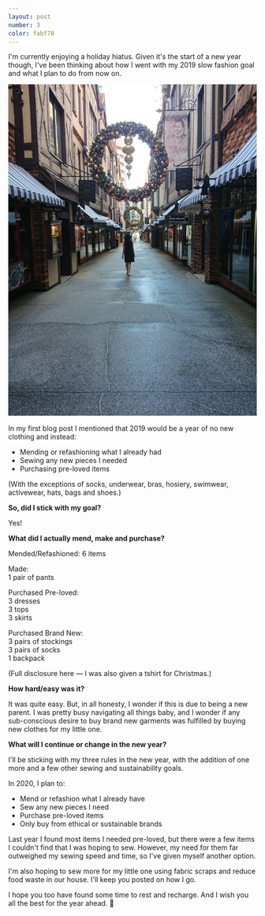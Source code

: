 ```yaml
---
layout: post
number: 3
color: fabf78
---
```

I'm currently enjoying a holiday hiatus. Given it's the start of a new year though, I've been thinking about how I went with my 2019 slow fashion goal and what I plan to do from now on.

![Perth Royal Arcade][photo001]

In my first blog post I mentioned that 2019 would be a year of no new clothing and instead:

- Mending or refashioning what I already had
- Sewing any new pieces I needed
- Purchasing pre-loved items

(With the exceptions of socks, underwear, bras, hosiery, swimwear, activewear, hats, bags and shoes.)

**So, did I stick with my goal?**

Yes!

**What did I actually mend, make and purchase?**

Mended/Refashioned:
6 items

Made:<br />
1 pair of pants

Purchased Pre-loved:<br />
3 dresses<br />
3 tops<br />
3 skirts

Purchased Brand New:<br />
3 pairs of stockings<br />
3 pairs of socks<br />
1 backpack

(Full disclosure here — I was also given a tshirt for Christmas.)

**How hard/easy was it?**

It was quite easy. But, in all honesty, I wonder if this is due to being a new parent. I was pretty busy navigating all things baby, and I wonder if any sub-conscious desire to buy brand new garments was fulfilled by buying new clothes for my little one.

**What will I continue or change in the new year?**

I'll be sticking with my three rules in the new year, with the addition of one more and a few other sewing and sustainability goals.

In 2020, I plan to:

- Mend or refashion what I already have
- Sew any new pieces I need
- Purchase pre-loved items
- Only buy from ethical or sustainable brands

Last year I found most items I needed pre-loved, but there were a few items I couldn't find that I was hoping to sew. However, my need for them far outweighed my sewing speed and time, so I've given myself another option.

I'm also hoping to sew more for my little one using fabric scraps and reduce food waste in our house. I'll keep you posted on how I go.

I hope you too have found some time to rest and recharge. And I wish you all the best for the year ahead. 🙂

[photo001]: /assets/images/200102.001.jpg "Perth Royal Arcade"